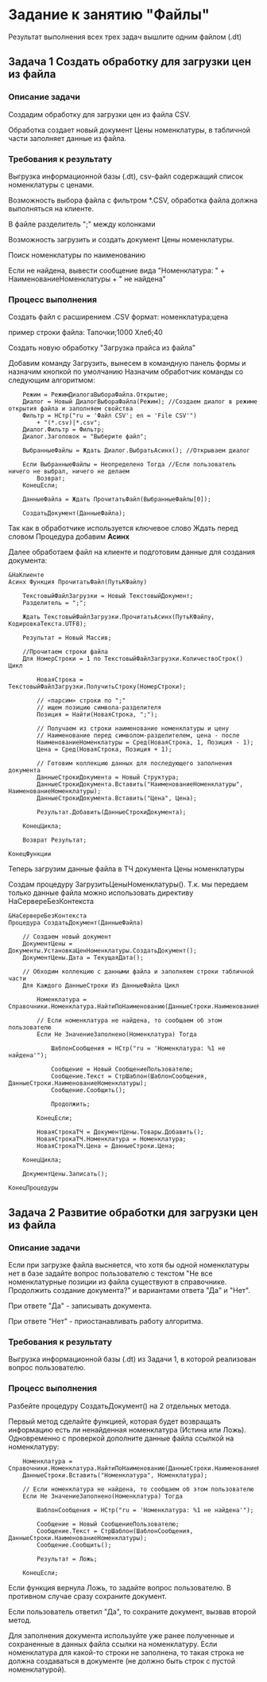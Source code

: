 # Задание к занятию "Файлы"

Результат выполнения всех трех задач вышлите одним файлом (.dt)

## Задача 1 Создать обработку для загрузки цен из файла

### Описание задачи

Создадим обработку для загрузки цен из файла CSV.

Обработка создает новый документ Цены номенклатуры, в табличной части заполняет данные из файла.

### Требования к результату

Выгрузка информационной базы (.dt), csv-файл содержащий список номенклатуры с ценами.

Возможность выбора файла с фильтром *.CSV, обработка файла должна выполняться на клиенте.

В файле разделитель ";" между колонками

Возможность загрузить и создать документ Цены номенклатуры.

Поиск номенклатуры по наименованию

Если не найдена, вывести сообщение вида
"Номенклатура: " + НаименованиеНоменклатуры + " не найдена"

### Процесс выполнения

Создать файл с расширением .CSV
формат: номенклатура;цена

пример строки файла:
Тапочки;1000
Хлеб;40

Создать новую обработку "Загрузка прайса из файла"

Добавим команду Загрузить, вынесем в командную панель формы и назначим кнопкой по умолчанию
Назначим обработчик команды со следующим алгоритмом:
```bsl	
	Режим = РежимДиалогаВыбораФайла.Открытие;
	Диалог = Новый ДиалогВыбораФайла(Режим); //Создаем диалог в режиме открытия файла и заполняем свойства
	Фильтр = НСтр("ru = 'Файл CSV'; en = 'File CSV'")
		+ "(*.csv)|*.csv";
	Диалог.Фильтр = Фильтр;
	Диалог.Заголовок = "Выберите файл";
	
	ВыбранныеФайлы = Ждать Диалог.ВыбратьАсинх(); //Открываем диалог
	
	Если ВыбранныеФайлы = Неопределено Тогда //Если пользователь ничего не выбрал, ничего не делаем
		Возврат;
	КонецЕсли;
	
	ДанныеФайла = Ждать ПрочитатьФайл(ВыбранныеФайлы[0]);
	
	СоздатьДокумент(ДанныеФайла);
```
Так как в обработчике используется ключевое слово Ждать перед словом Процедура добавим **Асинх**

Далее обработаем файл на клиенте и подготовим данные для создания документа:
```bsl
&НаКлиенте
Асинх Функция ПрочитатьФайл(ПутьКФайлу)
	
	ТекстовыйФайлЗагрузки = Новый ТекстовыйДокумент;
	Разделитель = ";";

	Ждать ТекстовыйФайлЗагрузки.ПрочитатьАсинх(ПутьКФайлу, КодировкаТекста.UTF8);
	
	Результат = Новый Массив;
	
	//Прочитаем строки файла
	Для НомерСтроки = 1 по ТекстовыйФайлЗагрузки.КоличествоСтрок() Цикл
		
		НоваяСтрока = ТекстовыйФайлЗагрузки.ПолучитьСтроку(НомерСтроки);
		
		// «парсим» строки по ";"
		// ищем позицию символа-разделителя
		Позиция = Найти(НоваяСтрока, ";");
		
		// Получаем из строки наименование номенклатуры и цену
		// Наименование перед символом-разделителем, цена - после
		НаименованиеНоменклатуры = Сред(НоваяСтрока, 1, Позиция - 1);
		Цена = Сред(НоваяСтрока, Позиция + 1);
		
		// Готовим коллекцию данных для последующего заполнения документа
		ДанныеСтрокиДокумента = Новый Структура;
		ДанныеСтрокиДокумента.Вставить("НаименованиеНоменклатуры", НаименованиеНоменклатуры);
		ДанныеСтрокиДокумента.Вставить("Цена", Цена);
		
		Результат.Добавить(ДанныеСтрокиДокумента);
		
	КонецЦикла;	
	
	Возврат Результат;
	
КонецФункции
```

Теперь загрузим данные файла в ТЧ документа Цены номенклатуры

Создам процедуру ЗагрузитьЦеныНоменклатуры(). Т.к. мы передаем только данные файла можно использовать директиву НаСервереБезКонтекста
```bsl
&НаСервереБезКонтекста
Процедура СоздатьДокумент(ДанныеФайла)
	
	// Создаем новый документ
	ДокументЦены = Документы.УстановкаЦенНоменклатуры.СоздатьДокумент();
	ДокументЦены.Дата = ТекущаяДата();
	
	// Обходим коллекцию с данными файла и заполняем строки табличной части
	Для Каждого ДанныеСтроки Из ДанныеФайла Цикл
		
		Номенклатура = Справочники.Номенклатура.НайтиПоНаименованию(ДанныеСтроки.НаименованиеНоменклатуры);
		
		// Если номенклатура не найдена, то сообщаем об этом пользователю
		Если Не ЗначениеЗаполнено(Номенклатура) Тогда
			
			ШаблонСообщения = НСтр("ru = 'Номенклатура: %1 не найдена'");
			
			Сообщение = Новый СообщениеПользователю;
			Сообщение.Текст = СтрШаблон(ШаблонСообщения, ДанныеСтроки.НаименованиеНоменклатуры);
			Сообщение.Сообщить();
			
			Продолжить;
			
		КонецЕсли;
		
		НоваяСтрокаТЧ = ДокументЦены.Товары.Добавить();
		НоваяСтрокаТЧ.Номенклатура = Номенклатура;
		НоваяСтрокаТЧ.Цена = ДанныеСтроки.Цена;
		
	КонецЦикла;	
	
	ДокументЦены.Записать();
	
КонецПроцедуры
```
## Задача 2 Развитие обработки для загрузки цен из файла

### Описание задачи

Если при загрузке файла высняется, что хотя бы одной номенклатуры нет в базе задайте вопрос пользователю с текстом "Не все номенклатурные позиции из файла существуют в справочнике. Продолжить создание документа?" и вариантами ответа "Да" и "Нет".

При ответе "Да" - записывать документа.

При ответе "Нет" - приостанавливать работу алгоритма.

### Требования к результату

Выгрузка информационной базы (.dt) из Задачи 1, в которой реализован вопрос пользователю.

### Процесс выполнения

Разбейте процедуру СоздатьДокумент() на 2 отдельных метода.

Первый метод сделайте функцией, которая будет возвращать информацию есть ли ненайденная номенклатура (Истина или Ложь).
Одновременно с проверкой дополните данные файла ссылкой на номенклатуру:
```bsl
	Номенклатура = Справочники.Номенклатура.НайтиПоНаименованию(ДанныеСтроки.НаименованиеНоменклатуры);	
	ДанныеСтроки.Вставить("Номенклатура", Номенклатура);

	// Если номенклатура не найдена, то сообщаем об этом пользователю
	Если Не ЗначениеЗаполнено(Номенклатура) Тогда
		
		ШаблонСообщения = НСтр("ru = 'Номенклатура: %1 не найдена'");
		
		Сообщение = Новый СообщениеПользователю;
		Сообщение.Текст = СтрШаблон(ШаблонСообщения, ДанныеСтроки.НаименованиеНоменклатуры);
		Сообщение.Сообщить();

		Результат = Ложь;
		
	КонецЕсли;
```

Если функция вернула Ложь, то задайте вопрос пользователю. В противном случае сразу сохраните документ.

Если пользователь ответил "Да", то сохраните документ, вызвав второй метод.

Для заполнения документа используйте уже ранее полученные и сохраненные в данных файла ссылки на номенклатуру. Если номенклатура для какой-то строки не заполнена, то такая строка не должна создаваться в документе (не должно быть строк с пустой номенклатурой).
